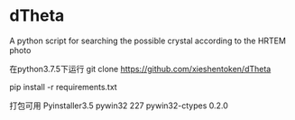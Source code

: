# dTheta
A python script for searching the possible crystal according to the HRTEM photo

在python3.7.5下运行
git clone https://github.com/xieshentoken/dTheta

pip install -r requirements.txt

打包可用
Pyinstaller3.5  pywin32 227  pywin32-ctypes 0.2.0
